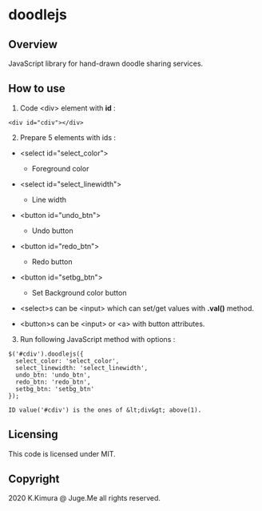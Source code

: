 # doodlejs

## Overview

JavaScript library for hand-drawn doodle sharing services.


## How to use

1. Code &lt;div&gt; element with **id** :

`<div id="cdiv"></div>`


2. Prepare 5 elements with ids :

- &lt;select id="select_color"&gt;

  - Foreground color

- &lt;select id="select_linewidth"&gt;

  - Line width

- &lt;button id="undo_btn"&gt;

  - Undo button

- &lt;button id="redo_btn"&gt;

  - Redo button

- &lt;button id="setbg_btn"&gt;

  - Set Background color button


* &lt;select&gt;s can be &lt;input&gt; which can set/get values with **.val()** method.

* &lt;button&gt;s can be &lt;input&gt; or &lt;a&gt; with button attributes.


3. Run following JavaScript method with options : 

```
$('#cdiv').doodlejs({
  select_color: 'select_color',
  select_linewidth: 'select_linewidth',
  undo_btn: 'undo_btn',
  redo_btn: 'redo_btn',
  setbg_btn: 'setbg_btn'
});

ID value('#cdiv') is the ones of &lt;div&gt; above(1).
```


## Licensing

This code is licensed under MIT.


## Copyright

2020 K.Kimura @ Juge.Me all rights reserved.

